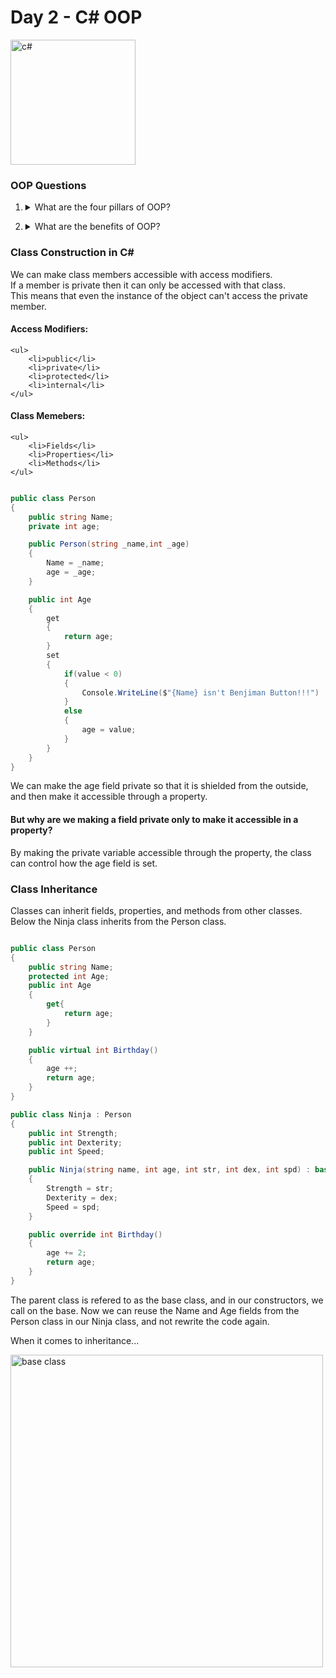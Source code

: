 # Day 2 - C# OOP

<img src="https://upload.wikimedia.org/wikipedia/commons/thumb/7/7a/C_Sharp_logo.svg/800px-C_Sharp_logo.svg.png" alt="c#" width="200px" />

### OOP Questions

1. <details>
    <summary>What are the four pillars of OOP?</summary>
    <ul>
        <li>Encapsulation</li>
        <li>Abstraction</li>
        <li>Polymorphism</li>
        <li>Inheritance</li>
    </ul>
</details>

2. <details>
    <summary>What are the benefits of OOP?</summary>
    <ul>
        <li>Resuability</li>
        <li>Simplicity</li>
        <li>Easily Maintainable</li>
        <li>Security for Class Variables</li>
    </ul>
</details>

### Class Construction in C#

We can make class members accessible with access modifiers.<br>
If a member is private then it can only be accessed with that class.<br>
This means that even the instance of the object can't access the private member.

#### Access Modifiers:
    <ul>
        <li>public</li>
        <li>private</li>
        <li>protected</li>
        <li>internal</li>
    </ul>

#### Class Memebers:
    <ul>
        <li>Fields</li>
        <li>Properties</li>
        <li>Methods</li>
    </ul>

```cs

public class Person
{
    public string Name;
    private int age;

    public Person(string _name,int _age)
    {
        Name = _name;
        age = _age;
    }

    public int Age
    {
        get
        {
            return age;
        }
        set
        {
            if(value < 0)
            {
                Console.WriteLine($"{Name} isn't Benjiman Button!!!")
            }
            else
            {
                age = value;
            }
        }
    }
}
```

We can make the age field private so that it is shielded from the outside, and then make it accessible through a property.

#### But why are we making a field private only to make it accessible in a property?

By making the private variable accessible through the property, the class can control how the age field is set.<br>



### Class Inheritance

Classes can inherit fields, properties, and methods from other classes.<br>
Below the Ninja class inherits from the Person class.

```cs

public class Person
{
    public string Name;
    protected int Age;
    public int Age
    {
        get{
            return age;
        }
    }

    public virtual int Birthday()
    {
        age ++;
        return age;
    }
}

public class Ninja : Person
{
    public int Strength;
    public int Dexterity;
    public int Speed;

    public Ninja(string name, int age, int str, int dex, int spd) : base(name,age)
    {
        Strength = str;
        Dexterity = dex;
        Speed = spd;
    }

    public override int Birthday()
    {
        age += 2;
        return age;
    }
}

```

The parent class is refered to as the base class, and in our constructors, we call on the base.  Now we can reuse the Name and Age fields from the Person class in our Ninja class, and not rewrite the code again.

When it comes to inheritance...

<img src="https://i.imgflip.com/3v4xco.jpg" alt="base class" height="500px" />

